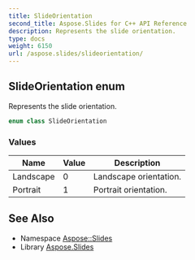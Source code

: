 ```yaml
---
title: SlideOrientation
second_title: Aspose.Slides for C++ API Reference
description: Represents the slide orientation.
type: docs
weight: 6150
url: /aspose.slides/slideorientation/
---
```

## SlideOrientation enum


Represents the slide orientation.

```cpp
enum class SlideOrientation
```

### Values

| Name | Value | Description |
| --- | --- | --- |
| Landscape | 0 | Landscape orientation. |
| Portrait | 1 | Portrait orientation. |

## See Also

* Namespace [Aspose::Slides](../)
* Library [Aspose.Slides](../../)